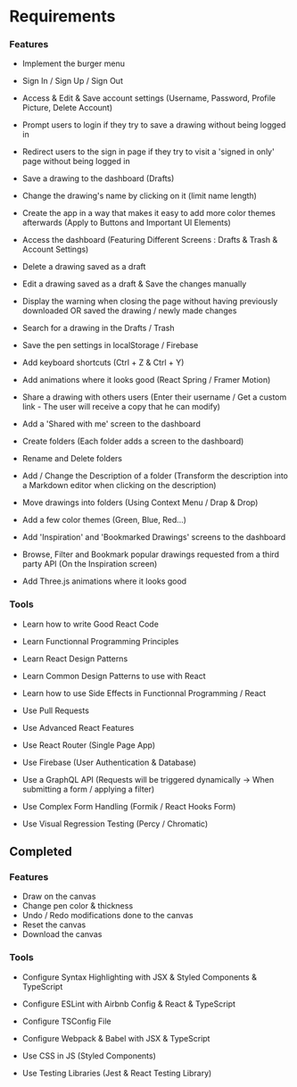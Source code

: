 # Requirements

### Features

- Implement the burger menu
- Sign In / Sign Up / Sign Out
- Access & Edit & Save account settings (Username, Password, Profile Picture, Delete Account)
- Prompt users to login if they try to save a drawing without being logged in
- Redirect users to the sign in page if they try to visit a 'signed in only' page without being logged in

- Save a drawing to the dashboard (Drafts)
- Change the drawing's name by clicking on it (limit name length)
- Create the app in a way that makes it easy to add more color themes afterwards (Apply to Buttons and Important UI Elements)
- Access the dashboard (Featuring Different Screens : Drafts & Trash & Account Settings)
- Delete a drawing saved as a draft
- Edit a drawing saved as a draft & Save the changes manually
- Display the warning when closing the page without having previously downloaded OR saved the drawing / newly made changes

- Search for a drawing in the Drafts / Trash
- Save the pen settings in localStorage / Firebase
- Add keyboard shortcuts (Ctrl + Z & Ctrl + Y)
- Add animations where it looks good (React Spring / Framer Motion)

- Share a drawing with others users (Enter their username / Get a custom link - The user will receive a copy that he can modify)
- Add a 'Shared with me' screen to the dashboard

- Create folders (Each folder adds a screen to the dashboard)
- Rename and Delete folders
- Add / Change the Description of a folder (Transform the description into a Markdown editor when clicking on the description)
- Move drawings into folders (Using Context Menu / Drap & Drop)
- Add a few color themes (Green, Blue, Red...)

- Add 'Inspiration' and 'Bookmarked Drawings' screens to the dashboard
- Browse, Filter and Bookmark popular drawings requested from a third party API (On the Inspiration screen)
- Add Three.js animations where it looks good

### Tools

- Learn how to write Good React Code
- Learn Functionnal Programming Principles
- Learn React Design Patterns
- Learn Common Design Patterns to use with React
- Learn how to use Side Effects in Functionnal Programming / React

- Use Pull Requests
- Use Advanced React Features
- Use React Router (Single Page App)
- Use Firebase (User Authentication & Database)
- Use a GraphQL API (Requests will be triggered dynamically -> When submitting a form / applying a filter)
- Use Complex Form Handling (Formik / React Hooks Form)
- Use Visual Regression Testing (Percy / Chromatic)

## Completed

### Features

- Draw on the canvas
- Change pen color & thickness
- Undo / Redo modifications done to the canvas
- Reset the canvas
- Download the canvas

### Tools

- Configure Syntax Highlighting with JSX & Styled Components & TypeScript
- Configure ESLint with Airbnb Config & React & TypeScript
- Configure TSConfig File
- Configure Webpack & Babel with JSX & TypeScript

- Use CSS in JS (Styled Components)
- Use Testing Libraries (Jest & React Testing Library)
